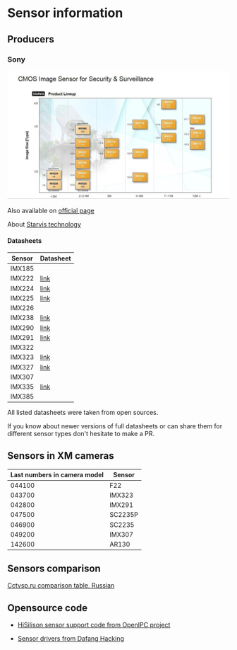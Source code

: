 # Sensor information

## Producers

### Sony

![Sensor diagram](sony_sensors.jpg?raw=true)

Also available on [official page](https://www.sony-semicon.co.jp/e/products/IS/security/product.html)

About [Starvis technology](https://www.sony-semicon.co.jp/e/products/IS/security/technology.html)

#### Datasheets

| Sensor | Datasheet |
|---|---|
| IMX185 |
| IMX222 | [link](https://drive.google.com/file/d/1pw9lW7Fn00ihB2sPszEi7WfM1N0BonCg/view?usp=sharing)
| IMX224 | [link](https://drive.google.com/file/d/1vgIiAgVh4uShICfPypTqZRzJQtCdf0LX/view?usp=sharing)
| IMX225 | [link](https://drive.google.com/file/d/1aNWiM1V8eykAPOLm_xq1FTz0kglbz8sQ/view?usp=sharing)
| IMX226 |
| IMX238 | [link](https://drive.google.com/file/d/1NwTbpz41D5w2ZPZ71STblf_moybL4TZm/view?usp=sharing)
| IMX290 | [link](https://drive.google.com/file/d/1wlnU33pOqqfJqtWPccjj73QFotzRHe4Z/view?usp=sharing)
| IMX291 | [link](https://drive.google.com/file/d/1skyWSEPuAQ4dRwa2rmR67g1yBdU0iIY9/view?usp=sharing)
| IMX322 |
| IMX323 | [link](https://drive.google.com/file/d/16OYbmSyHPLMbZyxP-1JpxtCKgzbnuHkP/view?usp=sharing)
| IMX327 | [link](https://drive.google.com/file/d/1uVdGNVjjt0bsaSwUdH_wiukE0Kqcwgjy/view?usp=sharing)
| IMX307 |
| IMX335 | [link](https://drive.google.com/file/d/1RM23VCHMuaxBQzVlaLLv9rk6jdOa4uij/view?usp=sharing)
| IMX385

All listed datasheets were taken from open sources.

If you know about newer versions of full datasheets or can share them for different
sensor types don't hesitate to make a PR.

## Sensors in XM cameras

| Last numbers in camera model | Sensor  |
| ---------------------------- | ------- |
| 044100                       | F22     |
| 043700                       | IMX323  |
| 042800                       | IMX291  |
| 047500                       | SC2235P |
| 046900                       | SC2235  |
| 049200                       | IMX307  |
| 142600                       | AR130   |

## Sensors comparison

[Cctvsp.ru comparison table, Russian](https://www.cctvsp.ru/articles/obzor-i-sravnenie-matrits-dlya-kamer-videonablyudeniya)

## Opensource code

- [HiSilison sensor support code from OpenIPC project](https://github.com/ZigFisher/Glutinium/tree/master/hisi-sensors/src)

- [Sensor drivers from Dafang Hacking](https://github.com/EliasKotlyar/Xiaomi-Dafang-Software/tree/master/drivers/sensors)
